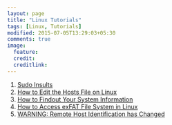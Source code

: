 ```yaml
---
layout: page
title: "Linux Tutorials"
tags: [Linux, Tutorials]
modified: 2015-07-05T13:29:03+05:30
comments: true
image:
  feature:
  credit:
  creditlink:
---
```


1. <a href="/linux/tutorials/sudo-insults/"> Sudo Insults </a>
1. <a href="/linux/tutorials/how-to-edit-the-hosts-file-on-linux/"> How to Edit the Hosts File on Linux </a>
1. <a href="/how-to-findout-your-system-information/#linux"> How to Findout Your System Information </a>
1. <a href="/linux/tutorials/how-to-access-exfat-file-system-in-linux/"> How to Access exFAT File System in Linux </a>
1. <a href="/linux/tutorials/warning-remote-host-identification-has-changed/"> WARNING: Remote Host Identification has Changed </a>
